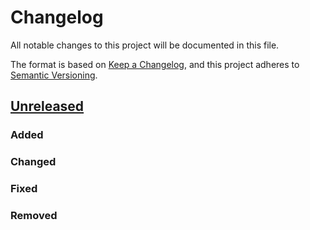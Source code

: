 # Changelog

All notable changes to this project will be documented in this file.

The format is based on [Keep a Changelog](https://keepachangelog.com/en/1.0.0/),
and this project adheres to [Semantic Versioning](https://semver.org/spec/v2.0.0.html).

## [Unreleased]
### Added
### Changed
### Fixed
### Removed

[Unreleased]: https://github.com/alexocode/babel/compare/176373951df796ded497645fc36409090c489be1...main

[@alexocode]: https://github.com/alexocode
